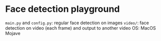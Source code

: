 # Face detection playground

`main.py` and `config.py`: regular face detection on images
`video/`: face detection on video (each frame) and output to another video
OS: MacOS Mojave
